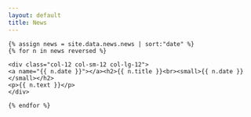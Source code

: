 ```yaml
---
layout: default
title: News
---
```


<div class="col-12 col-sm-12 col-lg-12">

    {% assign news = site.data.news.news | sort:"date" %}
    {% for n in news reversed %}

	<div class="col-12 col-sm-12 col-lg-12">
	<a name="{{ n.date }}"></a><h2>{{ n.title }}<br><small>{{ n.date }}</small></h2>
	<p>{{ n.text }}</p>
	</div>

	{% endfor %}

</div><!--/span-->
